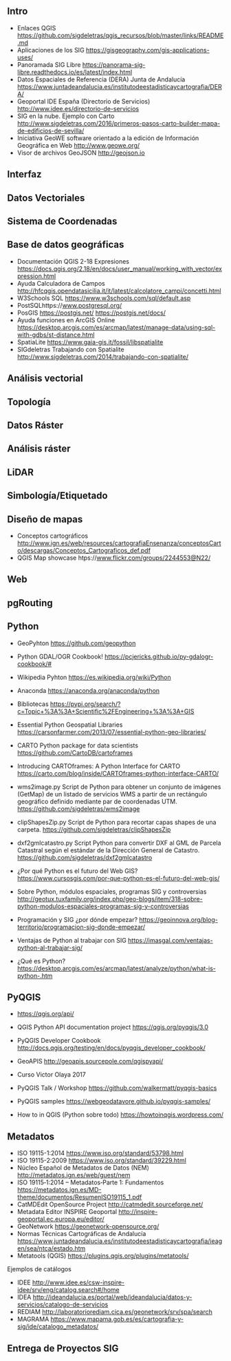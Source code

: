 ## Intro

- Enlaces QGIS https://github.com/sigdeletras/qgis_recursos/blob/master/links/README.md
- Aplicaciones de los SIG https://gisgeography.com/gis-applications-uses/
- Panoramada SIG Libre https://panorama-sig-libre.readthedocs.io/es/latest/index.html
- Datos Espaciales de Referencia (DERA) Junta de Andalucía https://www.juntadeandalucia.es/institutodeestadisticaycartografia/DERA/
- Geoportal IDE España (Directorio de Servicios) http://www.idee.es/directorio-de-servicios
- SIG en la nube. Ejemplo con Carto  http://www.sigdeletras.com/2016/primeros-pasos-carto-builder-mapa-de-edificios-de-sevilla/
- Iniciativa GeoWE software orientado a la edición de Información Geográfica en Web http://www.geowe.org/
- Visor de archivos GeoJSON http://geojson.io

## Interfaz

## Datos Vectoriales

## Sistema de Coordenadas

## Base de datos geográficas
- Documentación QGIS 2-18 Expresiones https://docs.qgis.org/2.18/en/docs/user_manual/working_with_vector/expression.html
- Ayuda Calculadora de Campos http://hfcqgis.opendatasicilia.it/it/latest/calcolatore_campi/concetti.html
- W3Schools SQL https://www.w3schools.com/sql/default.asp
- PostSQLhttps://www.postgresql.org/ 
- PosGIS https://postgis.net/ https://postgis.net/docs/
- Ayuda funciones en ArcGIS Online https://desktop.arcgis.com/es/arcmap/latest/manage-data/using-sql-with-gdbs/st-distance.html
- SpatiaLite https://www.gaia-gis.it/fossil/libspatialite
- SIGdeletras Trabajando con Spatialite http://www.sigdeletras.com/2014/trabajando-con-spatialite/ 

## Análisis vectorial

## Topología

## Datos Ráster

## Análisis ráster

## LiDAR

## Simbología/Etiquetado

## Diseño de mapas

- Conceptos cartográficos http://www.ign.es/web/resources/cartografiaEnsenanza/conceptosCarto/descargas/Conceptos_Cartograficos_def.pdf
- QGIS Map showcase htps://www.flickr.com/groups/2244553@N22/

## Web

## pgRouting

## Python
- GeoPyhton https://github.com/geopython
- Python GDAL/OGR Cookbook! https://pcjericks.github.io/py-gdalogr-cookbook/#
- Wikipedia Pyhton https://es.wikipedia.org/wiki/Python
- Anaconda https://anaconda.org/anaconda/python
- Bibliotecas https://pypi.org/search/?c=Topic+%3A%3A+Scientific%2FEngineering+%3A%3A+GIS
- Essential Python Geospatial Libraries https://carsonfarmer.com/2013/07/essential-python-geo-libraries/
- CARTO Python package for data scientists https://github.com/CartoDB/cartoframes
- Introducing CARTOframes: A Python Interface for CARTO https://carto.com/blog/inside/CARTOframes-python-interface-CARTO/

- wms2image.py Script de Python para obtener un conjunto de imágenes (GetMap) de un listado de servicios WMS a partir de un rectángulo geográfico definido mediante par de coordenadas UTM. https://github.com/sigdeletras/wms2image
- clipShapesZip.py Script de Python para recortar capas shapes de una carpeta. https://github.com/sigdeletras/clipShapesZip
- dxf2gmlcatastro.py Script Python para convertir DXF al GML de Parcela Catastral según el estándar de la Dirección General de Catastro.
https://github.com/sigdeletras/dxf2gmlcatastro

- ¿Por qué Python es el futuro del Web GIS? https://www.cursosgis.com/por-que-python-es-el-futuro-del-web-gis/
- Sobre Python, módulos espaciales, programas SIG y controversias http://geotux.tuxfamily.org/index.php/geo-blogs/item/318-sobre-python-modulos-espaciales-programas-sig-y-controversias
- Programación y SIG ¿por dónde empezar? https://geoinnova.org/blog-territorio/programacion-sig-donde-empezar/
- Ventajas de Python al trabajar con SIG https://imasgal.com/ventajas-python-al-trabajar-sig/
- ¿Qué es Python? https://desktop.arcgis.com/es/arcmap/latest/analyze/python/what-is-python-.htm

## PyQGIS

- https://qgis.org/api/
- QGIS Python API documentation project https://qgis.org/pyqgis/3.0
- PyQGIS Developer Cookbook http://docs.qgis.org/testing/en/docs/pyqgis_developer_cookbook/ 
- GeoAPIS http://geoapis.sourcepole.com/qgispyapi/
- Curso Victor Olaya 2017

- PyQGIS Talk / Workshop https://github.com/walkermatt/pyqgis-basics
- PyQGIS samples https://webgeodatavore.github.io/pyqgis-samples/
- How to in QGIS (Python sobre todo) https://howtoinqgis.wordpress.com/

## Metadatos

- ISO 19115-1:2014 https://www.iso.org/standard/53798.html
- ISO 19115-2:2009 https://www.iso.org/standard/39229.html
- Núcleo Español de Metadatos de Datos (NEM) http://metadatos.ign.es/web/guest/nem
- ISO 19115‐1:2014 – Metadatos‐Parte 1: Fundamentos https://metadatos.ign.es/MD-theme/documentos/ResumenISO19115_1.pdf
- CatMDEdit OpenSource Project http://catmdedit.sourceforge.net/
- Metadata Editor INSPIRE Geoportal http://inspire-geoportal.ec.europa.eu/editor/
- GeoNetwork https://geonetwork-opensource.org/
- Normas Técnicas Cartográficas de Andalucía https://www.juntadeandalucia.es/institutodeestadisticaycartografia/ieagen/sea/ntca/estado.htm
- Metatools (QGIS) https://plugins.qgis.org/plugins/metatools/

Ejemplos de catálogos

- IDEE http://www.idee.es/csw-inspire-idee/srv/eng/catalog.search#/home
- IDEA http://ideandalucia.es/portal/web/ideandalucia/datos-y-servicios/catalogo-de-servicios
- REDIAM http://laboratoriorediam.cica.es/geonetwork/srv/spa/search
- MAGRAMA https://www.mapama.gob.es/es/cartografia-y-sig/ide/catalogo_metadatos/

## Entrega de Proyectos SIG



